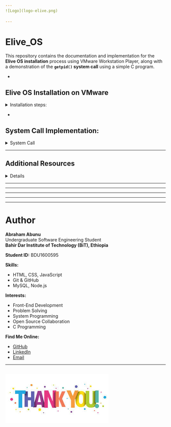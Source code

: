 ```yaml
---
![Logo](logo-elive.png)

---
```

# Elive_OS 

This repository contains the documentation and implementation for the **Elive OS installation** process using VMware Workstation Player, along with a demonstration of the **`getpid()` system call** using a simple C program. 

-
## Elive OS Installation on VMware 
<details>
  <summary> Installation steps:</summary>

  ### Requirements:
  
<details>
  <summary>Requirement:</summary>

  - **Elive OS ISO** ([Download Official Website](https://www.elivecd.org/))
  - **VMware Workstation Player** (Free virtualization software)
  - A host system with at least:
    - Dual-core processor  
    - 2 GB RAM (for VM)  
    - 20 GB free disk space  

</details>

  ### Steps:
<details>
  <summary>Installation steps:</summary>
  
  1. **Download Elive OS ISO** from [elivecd.org](https://www.elivecd.org/)
  2. **Launch VMware Workstation Player** and click “Create a New Virtual Machine”
  3. **Choose the ISO file** as installation media
  4. **Manually set OS type** to:  
     - Operating System: Linux  
     - Version: Ubuntu 64-bit  
  5. **Name your virtual machine** (e.g., `Elive_OS_Abraham`) and choose a storage path
  6. **Allocate Resources**:  
     - Memory: 2 GB  
     - Processors: 2  
     - Disk: 20 GB (stored as a single file)
  7. **Customize Hardware**:
     - Enable 3D acceleration (optional)
     - Network Adapter: NAT (default)
  8. **Start the VM** and boot into the Elive OS Live environment
  9. **Launch the Elive Installer** from the desktop
  10. **Choose language and keyboard layout**
  11. **Select partitioning**: use *Automatic Partitioning* for simplicity
  12. **Configure user credentials and hostname**
  13. **Complete the installation** and disconnect the ISO
  14. **Reboot** to enter the fully installed Elive OS environment


---

  - **Elive OS Installation in webpages with Screenshots**:  
    [View Elive OS Installation_steps in webpages with Screenshots](https://ababu1212.github.io/OSSP_Project_Abraham_Abunu/OS_installation.html)

</details>

</details>

-
## System Call Implementation: 
<details>
  <summary>System Call</summary>

  This project demonstrates the use of the `getpid()` system call in a Linux-based environment. It was completed as part of the OSSP (Operating System and System Programming) course at **Bahir Dar Institute of Technology**.

  ### Objective
  To implement and test the `getpid()` system call using a simple C program. This helps understand how system calls work and how processes are identified in Unix-like operating systems.

  ### Implementation Steps
<details>
  <summary>Steps</summary>

  1. Create a new C file (e.g., `abraham.c`)  
  2. Write the `getpid()` implementation code in the file:

      ```c
      #include <stdio.h>
      #include <unistd.h>

      int main() {
          pid_t pid = getpid();  // Get current process ID
          printf("The Process ID is: %d\n", pid);
          return 0;
      }
      ```

  3. Save and exit the file  
  4. Update system packages:

      ```bash
      sudo apt update
      sudo apt install build-essential
      ```

  5. Install the GCC compiler if it's not already installed  
  6. Compile the C program using GCC:

      ```bash
      gcc abraham.c -o abraham
      ```

  7. Run the compiled executable:

      ```bash
      ./abraham
      ```

  8. Observe the output showing the Process ID (PID).  
     Each run generates a different PID, demonstrating that a new process is created each time.
---
  [View System Call in webpages with Screenshots](https://ababu1212.github.io/OSSP_Project_Abraham_Abunu/System_call.html)

  </details>

</details>

---
## Additional Resources
<details>
  <summary>Details</summary>

  ### Live Website  
  Experience a website of the Elive OS installation and system call implementation:  
  **[Elive OS Installation & System Call](https://ababu1212.github.io/OSSP_Project_Abraham_Abunu/)**

  -
  

  ### Full Report (PDF with Screenshots)  
  Download or view the detailed project report with step-by-step instructions and screenshots:  
  **[Download Full PDF Report](https://github.com/Ababu1212/OSSP_Project_Abraham_Abunu/blob/main/OSSP_Individual_Abraham_Abunu_BDU1600595_A.pdf)**

</details>

---
***********************************************
***********************************************
***********************************************
---
# Author

**Abraham Abunu**  
Undergraduate Software Engineering Student  
**Bahir Dar Institute of Technology (BiT), Ethiopia**  

**Student ID:** BDU1600595  

**Skills:**  
- HTML, CSS, JavaScript  
- Git & GitHub  
- MySQL, Node.js  


**Interests:**  
- Front-End Development  
- Problem Solving  
- System Programming  
- Open Source Collaboration
- C Programming  
  

**Find Me Online:**  
- [GitHub](https://github.com/Ababu1212)  
- [LinkedIn](https://linkedin.com/in/abraham-abunu-056853343)  
- [Email](mailto:Abrahamabunu1995@gmail.com)



---

![Logo](download.jpeg)
---
